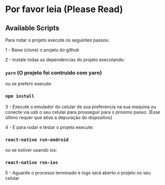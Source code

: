 # Por favor leia (Please Read)

## Available Scripts

Para rodar o projeto execute os seguintes passos:

1 - Baixe (clone) o projeto do github

2 - Instale todas as dependencias do projeto executando:

### `yarn` (O projeto foi contruido com yarn)

ou se preferir execute:

### `npm install`

3 - Execute o emulador do celular de sua preferencia na sua maquina ou conecte via usb o seu celular para prosseguir para o proximo passo. (Esse último requer que ative a depuração do dispositivo)

4 - E para rodar e testar o projeto execute:

### `react-native run-android`

ou se estiver usando ios:

### `react-native run-ios`

5 - Aguarde o processo terminado e logo será aberto o projeto no seu celular
